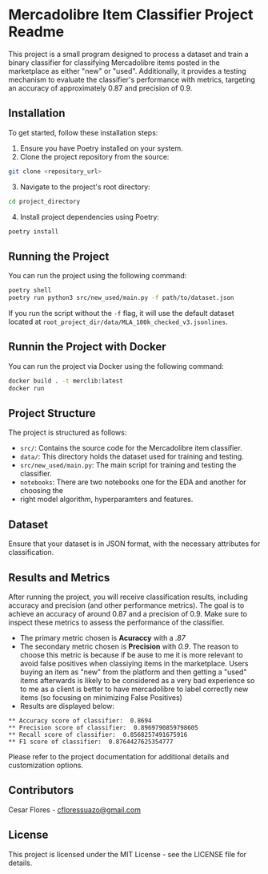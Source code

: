 
# Mercadolibre Item Classifier Project Readme
This project is a small program designed to process a dataset and train a
binary classifier for classifying Mercadolibre items posted in the marketplace
as either "new" or "used". Additionally, it provides a testing mechanism to
evaluate the classifier's performance with metrics, targeting an accuracy of
approximately 0.87 and precision of 0.9.

## Installation
To get started, follow these installation steps:

1. Ensure you have Poetry installed on your system.
2. Clone the project repository from the source:
```bash
git clone <repository_url>
```
3. Navigate to the project's root directory:
```bash
cd project_directory
```
4. Install project dependencies using Poetry:
```bash
poetry install
```

## Running the Project
You can run the project using the following command:

```bash
poetry shell
poetry run python3 src/new_used/main.py -f path/to/dataset.json
```
If you run the script without the `-f` flag, it will use the default dataset
located at `root_project_dir/data/MLA_100k_checked_v3.jsonlines`.

## Runnin the Project with Docker
You can run the project via Docker using the following command:

```bash
docker build . -t merclib:latest
docker run
```

## Project Structure
The project is structured as follows:
* `src/`: Contains the source code for the Mercadolibre item classifier.
* `data/`: This directory holds the dataset used for training and testing.
* `src/new_used/main.py`: The main script for training and testing the classifier.
* `notebooks`: There are two notebooks one for the EDA and another for choosing the
* right model algorithm, hyperparamters and features.

## Dataset
Ensure that your dataset is in JSON format, with the necessary attributes for classification.

## Results and Metrics
After running the project, you will receive classification results, including accuracy and
precision (and other performance metrics). The goal is to achieve an accuracy of around 0.87
and a precision of 0.9. Make sure to inspect these metrics to assess the performance of the
classifier.

* The primary metric chosen is **Acuraccy** with a *.87*
* The secondary metric chosen is **Precision** with *0.9*. The reason to choose this metric
  is because if be ause to me it is more relevant to avoid false positives when classiying
  items in the marketplace. Users buying an item as "new" from the platform and then getting
  a "used" items afterwards is likely to be considered as a very bad experience so to me as
  a client is better to have mercadolibre to label correctly new items (so focusing on minimizing
  False Positives)
* Results are displayed below:
```
** Accuracy score of classifier:  0.8694
** Precision score of classifier:  0.8969790859798605
** Recall score of classifier:  0.8568257491675916
** F1 score of classifier:  0.8764427625354777
```

Please refer to the project documentation for additional details and customization options.

## Contributors
Cesar Flores - cfloressuazo@gmail.com

## License
This project is licensed under the MIT License - see the LICENSE file for details.
